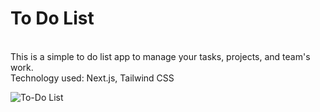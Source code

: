 
<h1>To Do List</h1>
 <br>
This is a simple to do list app to manage your tasks, projects, and team's work.
<br>
Technology used: Next.js, Tailwind CSS
<br>

![To-Do List](https://github.com/AksharaGurav/To-Do-List/assets/87803953/8c92c7f0-5e8d-4901-bcdf-d01ebeb00d62)
